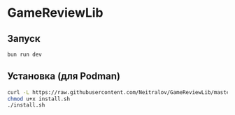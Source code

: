 # GameReviewLib

## Запуск
```bash
bun run dev
```

## Установка (для Podman)
```bash
curl -L https://raw.githubusercontent.com/Neitralov/GameReviewLib/master/install.sh -o ./install.sh
chmod u+x install.sh
./install.sh
```

